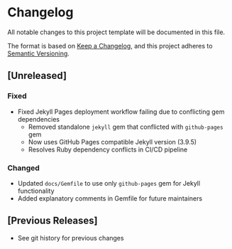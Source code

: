 # Changelog

All notable changes to this project template will be documented in this file.

The format is based on [Keep a Changelog](https://keepachangelog.com/en/1.0.0/),
and this project adheres to [Semantic Versioning](https://semver.org/spec/v2.0.0.html).

## [Unreleased]

### Fixed
- Fixed Jekyll Pages deployment workflow failing due to conflicting gem dependencies
  - Removed standalone `jekyll` gem that conflicted with `github-pages` gem
  - Now uses GitHub Pages compatible Jekyll version (3.9.5)
  - Resolves Ruby dependency conflicts in CI/CD pipeline

### Changed
- Updated `docs/Gemfile` to use only `github-pages` gem for Jekyll functionality
- Added explanatory comments in Gemfile for future maintainers

## [Previous Releases]
- See git history for previous changes